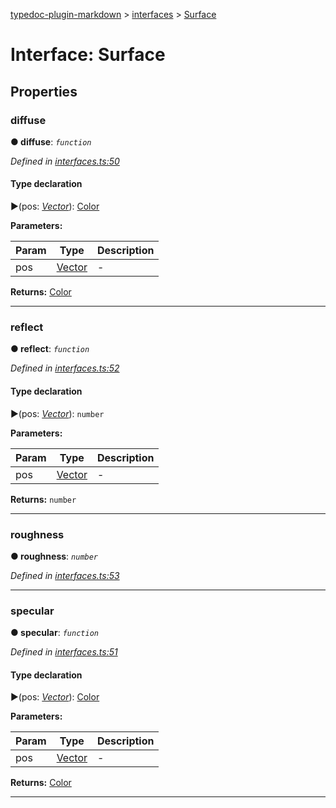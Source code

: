 [typedoc-plugin-markdown](../README.md) > [interfaces](../modules/interfaces.md) > [Surface](../interfaces/interfaces.surface.md)



# Interface: Surface


## Properties


###  diffuse

**●  diffuse**:  *`function`* 

*Defined in [interfaces.ts:50](https://bitbucket.org/owner/repository_name/src/master/src/interfaces.ts?fileviewer&amp;#x3D;file-view-default#interfaces.ts-50)*


#### Type declaration
►(pos: *[Vector](../classes/vector.md)*): [Color](../classes/color.md)



**Parameters:**

| Param | Type | Description |
| ------ | ------ | ------ |
| pos | [Vector](../classes/vector.md)   |  - |





**Returns:** [Color](../classes/color.md)






___



###  reflect

**●  reflect**:  *`function`* 

*Defined in [interfaces.ts:52](https://bitbucket.org/owner/repository_name/src/master/src/interfaces.ts?fileviewer&amp;#x3D;file-view-default#interfaces.ts-52)*


#### Type declaration
►(pos: *[Vector](../classes/vector.md)*): `number`



**Parameters:**

| Param | Type | Description |
| ------ | ------ | ------ |
| pos | [Vector](../classes/vector.md)   |  - |





**Returns:** `number`






___



###  roughness

**●  roughness**:  *`number`* 

*Defined in [interfaces.ts:53](https://bitbucket.org/owner/repository_name/src/master/src/interfaces.ts?fileviewer&amp;#x3D;file-view-default#interfaces.ts-53)*





___



###  specular

**●  specular**:  *`function`* 

*Defined in [interfaces.ts:51](https://bitbucket.org/owner/repository_name/src/master/src/interfaces.ts?fileviewer&amp;#x3D;file-view-default#interfaces.ts-51)*


#### Type declaration
►(pos: *[Vector](../classes/vector.md)*): [Color](../classes/color.md)



**Parameters:**

| Param | Type | Description |
| ------ | ------ | ------ |
| pos | [Vector](../classes/vector.md)   |  - |





**Returns:** [Color](../classes/color.md)






___


